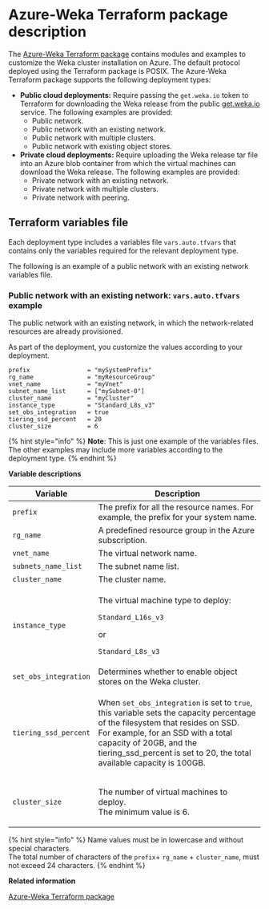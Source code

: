 # Azure-Weka Terraform package description

The [Azure-Weka Terraform package](https://github.com/weka/terraform-azure-weka) contains modules and examples to customize the Weka cluster installation on Azure. The default protocol deployed using the Terraform package is POSIX. The Azure-Weka Terraform package supports the following deployment types:

* **Public cloud deployments:** Require passing the `get.weka.io` token to Terraform for downloading the Weka release from the public [get.weka.io](https://get.weka.io) service. The following examples are provided:
  * Public network.
  * Public network with an existing network.
  * Public network with multiple clusters.
  * Public network with existing object stores.
* **Private cloud deployments:** Require uploading the Weka release tar file into an Azure blob container from which the virtual machines can download the Weka release. The following examples are provided:
  * Private network with an existing network.
  * Private network with multiple clusters.
  * Private network with peering.

## Terraform variables file

Each deployment type includes a variables file `vars.auto.tfvars` that contains only the variables required for the relevant deployment type.

The following is an example of a public network with an existing network variables file.

### Public network with an existing network: `vars.auto.tfvars` example&#x20;

The public network with an existing network, in which the network-related resources are already provisioned.

As part of the deployment, you customize the values according to your deployment.

```
prefix                = "mySystemPrefix"
rg_name               = "myResourceGroup"
vnet_name             = "myVnet"
subnet_name_list      = ["mySubnet-0"]
cluster_name          = "myCluster"
instance_type         = "Standard_L8s_v3"
set_obs_integration   = true
tiering_ssd_percent   = 20
cluster_size          = 6

```

{% hint style="info" %}
**Note**: This is just one example of the variables files. The other examples may include more variables according to the deployment type.
{% endhint %}

**Variable descriptions**

| Variable              | Description                                                                                                                                                                                                                                                                                            |
| --------------------- | ------------------------------------------------------------------------------------------------------------------------------------------------------------------------------------------------------------------------------------------------------------------------------------------------------ |
| `prefix`              | The prefix for all the resource names. For example, the prefix for your system name.                                                                                                                                                                                                                   |
| `rg_name`             | A predefined resource group in the Azure subscription.                                                                                                                                                                                                                                                 |
| `vnet_name`           | The virtual network name.                                                                                                                                                                                                                                                                              |
| `subnets_name_list`   | The subnet name list.                                                                                                                                                                                                                                                                                  |
| `cluster_name`        | The cluster name.                                                                                                                                                                                                                                                                                      |
| `instance_type`       | <p>The virtual machine type to deploy:</p><p><code>Standard_L16s_v3</code></p><p>or</p><p><code>Standard_L8s_v3</code></p>                                                                                                                                                                             |
| `set_obs_integration` | Determines whether to enable object stores on the Weka cluster.                                                                                                                                                                                                                                        |
| `tiering_ssd_percent` | <p>When <code>set_obs_integration</code> is set to <code>true</code>, this variable sets the capacity percentage of the filesystem that resides on SSD.<br>For example, for an SSD with a total capacity of 20GB, and the tiering_ssd_percent is set to 20, the total available capacity is 100GB.</p> |
| `cluster_size`        | <p>The number of virtual machines to deploy. <br>The minimum value is 6.</p>                                                                                                                                                                                                                           |

{% hint style="info" %}
Name values must be in lowercase and without special characters.\
The total number of characters of the `prefix`+ `rg_name` + `cluster_name`, must not exceed 24 characters.
{% endhint %}

**Related information**

[Azure-Weka Terraform package](https://github.com/weka/terraform-azr-weka)
